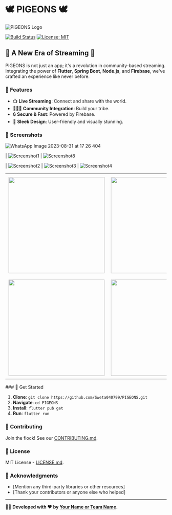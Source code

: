 # 🕊️ PIGEONS 🕊️

![PIGEONS Logo](link-to-logo.png)

[![Build Status](https://travis-ci.com/Sweta040799/PIGEONS.svg?branch=master)](https://travis-ci.com/Sweta040799/PIGEONS)
[![License: MIT](https://img.shields.io/badge/License-MIT-yellow.svg)](https://opensource.org/licenses/MIT)

## 🎥 A New Era of Streaming 🎥

PIGEONS is not just an app; it's a revolution in community-based streaming. Integrating the power of **Flutter**, **Spring Boot**, **Node.js**, and **Firebase**, we've crafted an experience like never before.

### 🌟 Features

- 📺 **Live Streaming**: Connect and share with the world.
- 🧑‍🤝‍🧑 **Community Integration**: Build your tribe.
- 🔒 **Secure & Fast**: Powered by Firebase.
- 🎨 **Sleek Design**: User-friendly and visually stunning.

### 📸 Screenshots
![WhatsApp Image 2023-08-31 at 17 26 404]()

| ![Screenshot1](https://github.com/Sweta040799/PIGEONS/assets/74866247/d0f5ec56-242d-4680-9c5c-b672bdc4c0d2)
| ![Screenshot8](https://github.com/Sweta040799/PIGEONS/assets/74866247/5d03f38d-d096-48ac-b096-5d52e2dccb13)

| ![Screenshot2](https://github.com/Sweta040799/PIGEONS/assets/74866247/d447fc94-788b-4dbc-8941-72bb2ee0359c)
| ![Screenshot3](https://github.com/Sweta040799/PIGEONS/assets/74866247/52f0defc-66fe-4e70-a61e-675990a7d6bc)
| ![Screenshot4](https://github.com/Sweta040799/PIGEONS/assets/74866247/874d89f1-c7d3-4868-9955-53136ad9b0cd)

<table>
  <tr>
    <td style="padding:10px"><img src="https://github.com/Sweta040799/PIGEONS/assets/74866247/d0f5ec56-242d-4680-9c5c-b672bdc4c0d2" width="300"></td>
    <td style="padding:10px"><img src="https://github.com/Sweta040799/PIGEONS/assets/74866247/5d03f38d-d096-48ac-b096-5d52e2dccb13" width="300"></td>
    <td style="padding:10px"><img src="https://github.com/Sweta040799/PIGEONS/assets/74866247/d447fc94-788b-4dbc-8941-72bb2ee0359c" width="300"></td>
  </tr>
  <tr>
    <td style="padding:10px"><img src="https://github.com/Sweta040799/PIGEONS/assets/74866247/52f0defc-66fe-4e70-a61e-675990a7d6bc" width="300"></td>
    <td style="padding:10px"><img src="https://github.com/Sweta040799/PIGEONS/assets/74866247/874d89f1-c7d3-4868-9955-53136ad9b0cd" width="300"></td>
    <td style="padding:10px"><img src="https://example.com/image6.jpg" width="300"></td>
  </tr>
</table>
### 🚀 Get Started

1. **Clone**: `git clone https://github.com/Sweta040799/PIGEONS.git`
2. **Navigate**: `cd PIGEONS`
3. **Install**: `flutter pub get`
4. **Run**: `flutter run`

### 🤝 Contributing

Join the flock! See our [CONTRIBUTING.md](link-to-contributing.md).

### 📜 License

MIT License - [LICENSE.md](link-to-license.md).

### 🙏 Acknowledgments

- [Mention any third-party libraries or other resources]
- [Thank your contributors or anyone else who helped]

---

👩‍💻 **Developed with ❤️ by [Your Name or Team Name](link-to-your-profile).**
